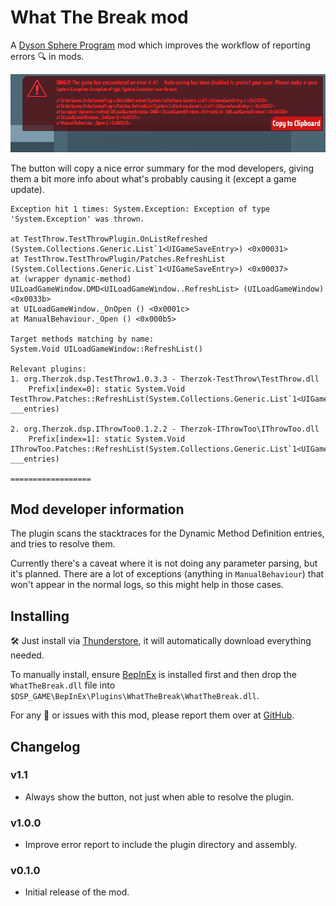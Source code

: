 ﻿# What The Break mod

A [Dyson Sphere Program](https://store.steampowered.com/app/1366540/Dyson_Sphere_Program/) mod which improves the workflow of reporting errors 🔍 in mods.

![File](https://raw.githubusercontent.com/Therzok/dsp_modding/54e198691f8b55258ba4f864dd924bd5fca3f242/src/WhatTheBreak/images/file.png)

The button will copy a nice error summary for the mod developers, giving them a bit more info about what's probably causing it (except a game update).

```
Exception hit 1 times: System.Exception: Exception of type 'System.Exception' was thrown.

at TestThrow.TestThrowPlugin.OnListRefreshed (System.Collections.Generic.List`1<UIGameSaveEntry>) <0x00031>
at TestThrow.TestThrowPlugin/Patches.RefreshList (System.Collections.Generic.List`1<UIGameSaveEntry>) <0x00037>
at (wrapper dynamic-method) UILoadGameWindow.DMD<UILoadGameWindow..RefreshList> (UILoadGameWindow) <0x0033b>
at UILoadGameWindow._OnOpen () <0x0001c>
at ManualBehaviour._Open () <0x000b5>

Target methods matching by name:
System.Void UILoadGameWindow::RefreshList()

Relevant plugins:
1. org.Therzok.dsp.TestThrow1.0.3.3 - Therzok-TestThrow\TestThrow.dll
    Prefix[index=0]: static System.Void TestThrow.Patches::RefreshList(System.Collections.Generic.List`1<UIGameSaveEntry> ___entries)

2. org.Therzok.dsp.IThrowToo0.1.2.2 - Therzok-IThrowToo\IThrowToo.dll
    Prefix[index=1]: static System.Void IThrowToo.Patches::RefreshList(System.Collections.Generic.List`1<UIGameSaveEntry> ___entries)

==================
```

## Mod developer information

The plugin scans the stacktraces for the Dynamic Method Definition entries, and tries to resolve them.

Currently there's a caveat where it is not doing any parameter parsing, but it's planned. There are a lot of exceptions (anything in `ManualBehaviour`) that won't appear in the normal logs, so this might help in those cases.

## Installing

🛠 Just install via [Thunderstore](https://dsp.thunderstore.io), it will automatically download everything needed.

To manually install, ensure [BepInEx](https://github.com/BepInEx/BepInEx) is installed first and then drop the `WhatTheBreak.dll` file into `$DSP_GAME\BepInEx\Plugins\WhatTheBreak\WhatTheBreak.dll`.

For any 🐛 or issues with this mod, please report them over at [GitHub](https://github.com/Therzok/dsp_modding/issues/new).

## Changelog

### v1.1

* Always show the button, not just when able to resolve the plugin.

### v1.0.0

* Improve error report to include the plugin directory and assembly.

### v0.1.0

* Initial release of the mod.
